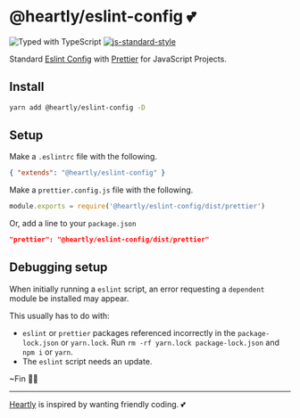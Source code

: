 # @heartly/eslint-config 💕

![Typed with TypeScript](https://flat.badgen.net/badge/icon/Typed?icon=typescript&label&labelColor=blue&color=555555)
[![js-standard-style](https://img.shields.io/badge/code%20style-standard-brightgreen.svg)](http://standardjs.com)

Standard [Eslint Config](https://eslint.org/docs/developer-guide/shareable-configs) with [Prettier](https://prettier.io/) for JavaScript Projects.

## Install

```bash
yarn add @heartly/eslint-config -D
```

## Setup

Make a `.eslintrc` file with the following.

```json
{ "extends": "@heartly/eslint-config" }
```

Make a `prettier.config.js` file with the following.

```js
module.exports = require('@heartly/eslint-config/dist/prettier')
```

Or, add a line to your `package.json`

```json
"prettier": "@heartly/eslint-config/dist/prettier"
```

## Debugging setup

When initially running a `eslint` script, an error requesting a `dependent` module be installed may appear.

This usually has to do with:
-  `eslint` or `prettier` packages referenced incorrectly in the `package-lock.json` or `yarn.lock`. Run `rm -rf yarn.lock package-lock.json` and `npm i` or `yarn`.
-  The `eslint` script needs an update.

~Fin 👨‍🎨

---

[Heartly](https://github.com/heartly/heartly) is inspired by wanting friendly coding. 💕
